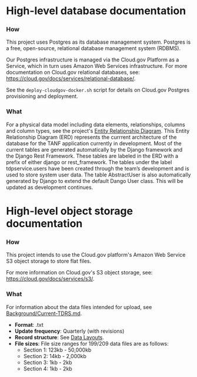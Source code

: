 # High-level database documentation

### How

This project uses Postgres as its database management system. Postgres is a free, open-source, relational database management system (RDBMS).

Our Postgres infrastructure is managed via the Cloud.gov Platform as a Service, which in turn uses Amazon Web Services infrastructure. For more documentation on Cloud.gov relational databases, see: https://cloud.gov/docs/services/relational-database/.

See the `deploy-cloudgov-docker.sh` script for details on Cloud.gov Postgres provisioning and deployment.

### What

For a physical data model including data elements, relationships, columns and column types, see the project's [Entity Relationship Diagram](./tdp-erd.png). This Entity Relationship Diagram (ERD) represents the currrent architecture of the database for the TANF application currently in development. Most of the current tables are generated automatically by the Django framework and the Django Rest Framework. These tables are labeled in the ERD with a prefix of either django or rest_framework. The tables under the label tdpservice.users have been created through the team’s development and is used to store system user data. The table AbstractUser is also automatically generated by Django to extend the default Dango User class. This will be updated as development continues.

# High-level object storage documentation

### How

This project intends to use the Cloud.gov platform's Amazon Web Service S3 object storage to store flat files.

For more information on Cloud.gov's S3 object storage, see: https://cloud.gov/docs/services/s3/.

### What

For information about the data files intended for upload, see [Background/Current-TDRS.md](../../Background/Current-TDRS.md).

* **Format**: .txt
* **Update frequency**: Quarterly (with revisions)
* **Record structure**: See [Data Layouts](../../Background/Current-TDRS.md#data-layouts).
* **File sizes**: File size ranges for 199/209 data files are as follows:
  * Section 1: 123kb - 50,000kb
  * Section 2: 14kb - 2,000kb
  * Section 3: 1kb - 2kb
  * Section 4: 1kb - 2kb
